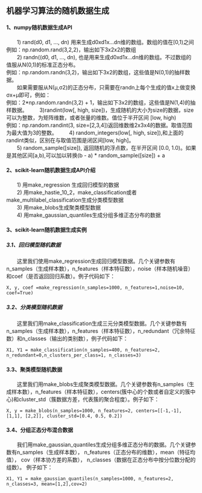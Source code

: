 ## 机器学习算法的随机数据生成
#### 1、numpy随机数据生成API
&emsp;&emsp;1) rand(d0, d1, ..., dn) 用来生成d0xd1x...dn维的数组。数组的值在[0,1)之间   
例如：np.random.rand(3,2,2)，输出如下3x2x2的数组   
&emsp;&emsp;2) randn((d0, d1, ..., dn), 也是用来生成d0xd1x...dn维的数组。不过数组的值服从N(0,1)的标准正态分布。   
例如：np.random.randn(3,2)，输出如下3x2的数组，这些值是N(0,1)的抽样数据。   
&emsp;&emsp;如果需要服从N(μ,σ2)的正态分布，只需要在randn上每个生成的值x上做变换σx+μ即可，例如：   
例如：2*np.random.randn(3,2) + 1，输出如下3x2的数组，这些值是N(1,4)的抽样数据。
&emsp;&emsp;3)randint(low[, high, size])，生成随机的大小为size的数据，size可以为整数，为矩阵维数，或者张量的维数。值位于半开区间 [low, high)   
例如：np.random.randint(3, size=[2,3,4])返回维数维2x3x4的数据。取值范围为最大值为3的整数。
&emsp;&emsp;4) random_integers(low[, high, size]),和上面的randint类似，区别在与取值范围是闭区间[low, high]。   
&emsp;&emsp;5) random_sample([size]), 返回随机的浮点数，在半开区间 [0.0, 1.0)。如果是其他区间[a,b),可以加以转换(b - a) * random_sample([size]) + a

#### 2、scikit-learn随机数据生成API介绍
&emsp;&emsp;1) 用make_regression 生成回归模型的数据   
&emsp;&emsp;2) 用make_hastie_10_2，make_classification或者make_multilabel_classification生成分类模型数据   
&emsp;&emsp;3) 用make_blobs生成聚类模型数据   
&emsp;&emsp;4) 用make_gaussian_quantiles生成分组多维正态分布的数据   

#### 3、scikit-learn随机数据生成实例
##### 3.1、回归模型随机数据
&emsp;&emsp;这里我们使用make_regression生成回归模型数据。几个关键参数有n_samples（生成样本数），n_features（样本特征数），noise（样本随机噪音）和coef（是否返回回归系数）。例子代码如下：   
```
X, y, coef =make_regression(n_samples=1000, n_features=1,noise=10, coef=True)
```


##### 3.2、分类模型随机数据
&emsp;&emsp;这里我们用make_classification生成三元分类模型数据。几个关键参数有n_samples（生成样本数），n_features（样本特征数），n_redundant（冗余特征数）和n_classes（输出的类别数），例子代码如下：   
```
X1, Y1 = make_classification(n_samples=400, n_features=2, n_redundant=0,n_clusters_per_class=1, n_classes=3)
```

#### 3.3、聚类模型随机数据
&emsp;&emsp;这里我们用make_blobs生成聚类模型数据。几个关键参数有n_samples（生成样本数），n_features（样本特征数），centers(簇中心的个数或者自定义的簇中心)和cluster_std（簇数据方差，代表簇的聚合程度）。例子如下：
```
X, y = make_blobs(n_samples=1000, n_features=2, centers=[[-1,-1], [1,1], [2,2]], cluster_std=[0.4, 0.5, 0.2])
```

#### 3.4、分组正态分布混合数据
&emsp;&emsp;我们用make_gaussian_quantiles生成分组多维正态分布的数据。几个关键参数有n_samples（生成样本数）， n_features（正态分布的维数），mean（特征均值）， cov（样本协方差的系数）， n_classes（数据在正态分布中按分位数分配的组数）。 例子如下：
```
X1, Y1 = make_gaussian_quantiles(n_samples=1000, n_features=2, n_classes=3, mean=[1,2],cov=2)
```
